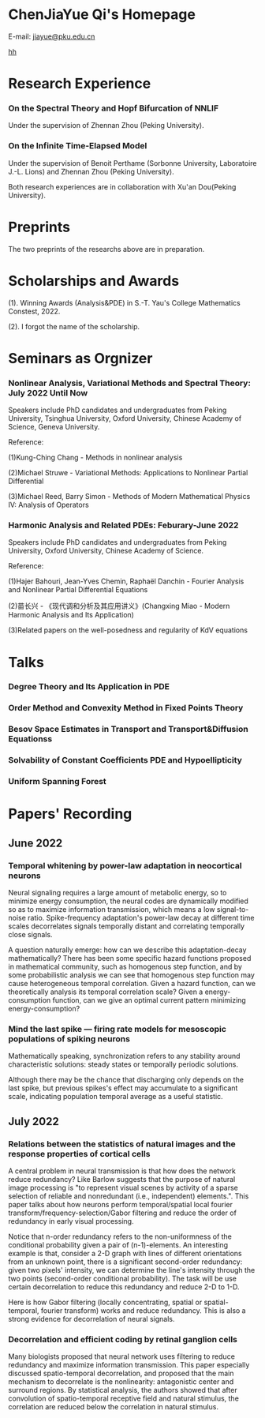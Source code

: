 # ChenJiaYue Qi's Homepage
E-mail: jiayue@pku.edu.cn

[hh](https://github.com/Waldeinsamkeit-oss/waldeinsamkeit-oss/blob/main/A_brief_literature_review_on_probabilistic_approach_for_infinite_times_renewal_equation.pdf)
# Research Experience
### On the Spectral Theory and Hopf Bifurcation of NNLIF
Under the supervision of Zhennan Zhou (Peking University).
### On the Infinite Time-Elapsed Model
Under the supervision of Benoit Perthame (Sorbonne University, Laboratoire J.-L. Lions) and Zhennan Zhou (Peking University).

Both research experiences are in collaboration with Xu'an Dou(Peking University).

# Preprints
The two preprints of the researchs above are in preparation.

# Scholarships and Awards
(1). Winning Awards (Analysis&PDE) in S.-T. Yau's College Mathematics Constest, 2022.

(2). I forgot the name of the scholarship.

# Seminars as Orgnizer
### Nonlinear Analysis, Variational Methods and Spectral Theory: July 2022 Until Now
Speakers include PhD candidates and undergraduates from Peking University, Tsinghua University, Oxford University, Chinese Academy of Science, Geneva University.

Reference:

(1)Kung-Ching Chang - Methods in nonlinear analysis

(2)Michael Struwe - Variational Methods: Applications to Nonlinear Partial Differential

(3)Michael Reed, Barry Simon - Methods of Modern Mathematical Physics IV: Analysis of Operators


### Harmonic Analysis and Related PDEs: Feburary-June 2022
Speakers include PhD candidates and undergraduates from Peking University, Oxford University, Chinese Academy of Science.

Reference: 

(1)Hajer Bahouri, Jean-Yves Chemin, Raphaël Danchin - Fourier Analysis and Nonlinear Partial Differential Equations

(2)苗长兴 - 《现代调和分析及其应用讲义》(Changxing Miao - Modern Harmonic Analysis and Its Application)

(3)Related papers on the well-posedness and regularity of KdV equations

# Talks
### Degree Theory and Its Application in PDE
### Order Method and Convexity Method in Fixed Points Theory
### Besov Space Estimates in Transport and Transport&Diffusion Equationss
### Solvability of Constant Coefficients PDE and Hypoellipticity
### Uniform Spanning Forest

# Papers' Recording
## June 2022
### Temporal whitening by power-law adaptation in neocortical neurons
Neural signaling requires a large amount of metabolic energy, so to minimize energy consumption, the neural codes are dynamically modified so as to maximize information transmission, which means a low signal-to-noise ratio. Spike-frequency adaptation's power-law decay at different time scales decorrelates signals temporally distant and correlating temporally close signals. 

A question naturally emerge: how can we describe this adaptation-decay mathematically? There has been some specific hazard functions proposed in mathematical community, such as homogenous step function, and by some probabilistic analysis we can see that homogenous step function may cause heterogeneous temporal correlation. Given a hazard function, can we theoretically analysis its temporal correlation scale? Given a energy-consumption function, can we give an optimal current pattern minimizing energy-consumption?

### Mind the last spike — firing rate models for mesoscopic populations of spiking neurons
Mathematically speaking, synchronization refers to any stability around characteristic solutions: steady states or temporally periodic solutions.

Although there may be the chance that discharging only depends on the last spike, but previous spikes's effect may accumulate to a significant scale, indicating population temporal average as a useful statistic.

## July 2022
### Relations between the statistics of natural images and the response properties of cortical cells
A central problem in neural transmission is that how does the network reduce redundancy? Like Barlow suggests that the purpose of natural image processing is "to represent visual scenes by activity of a sparse selection of reliable and nonredundant (i.e., independent) elements.". This paper talks about how neurons perform temporal/spatial local fourier transform/frequency-selection/Gabor filtering and reduce the order of redundancy in early visual processing.

Notice that n-order redundancy refers to the non-uniformness of the conditional probability given a pair of (n-1)-elements. An interesting example is that, consider a 2-D graph with lines of different orientations from an unknown point, there is a significant second-order redundancy: given two pixels' intensity, we can determine the line's intensity through the two points (second-order conditional probability). The task will be use certain decorrelation to reduce this redundancy and reduce 2-D to 1-D.

Here is how Gabor filtering (locally concentrating, spatial or spatial-temporal, fourier transform) works and reduce redundancy. This is also a strong evidence for decorrelation of neural signals.

### Decorrelation and efficient coding by retinal ganglion cells
Many biologists proposed that neural network uses filtering to reduce redundancy and maximize information transmission. This paper especially discussed spatio-temporal decorrelation, and proposed that the main mechanism to decorrelate is the nonlinearity: antagonistic center and surround regions. By statistical analysis, the authors showed that after convolution of spatio-temporal receptive field and natural stimulus, the correlation are reduced below the correlation in natural stimulus.

